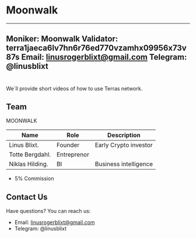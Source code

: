 # Moonwalk

---
Moniker: Moonwalk
Validator: terra1jaeca6lv7hn6r76ed770vzamhx09956x73v87s
Email: linusrogerblixt@gmail.com
Telegram: @linusblixt
---


# <moniker>

We´ll provide short videos of how to use Terras network.
  
## Team

MOONWALK

| Name                | Role          | Description                    |
| ---------------     | -----------   | -------------------------------|
| Linus Blixt.        | Founder       | Early Crypto investor          |
| Totte Bergdahl.     | Entreprenor   |                                |
| Niklas Hilding.     | BI            | Business intelligence          |


- 5% Commission

## Contact Us

Have questions? You can reach us:

- Email: linusrogerblixt@gmail.com
- Telegram: @linusblixt

